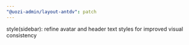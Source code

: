 ```yaml
---
"@uozi-admin/layout-antdv": patch
---
```


style(sidebar): refine avatar and header text styles for improved visual consistency
